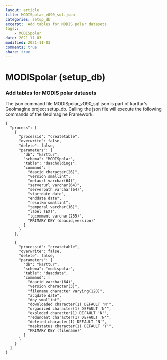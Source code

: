 ```yaml
---
layout: article
title: MODISpolar_v090_sql.json
categories: setup_db
excerpt:  Add tables for MODIS polar datasets
tags:: 
    - MODISpolar
date: 2021-11-03
modified: 2021-11-03
comments: true
share: true
---
```


# MODISpolar (setup_db)

###  Add tables for MODIS polar datasets

The json command file <span class='file'>MODISpolar_v090_sql.json</span> is part of karttur's GeoImagine project <span class='project'>setup_db</span>. Calling the json file will execute the following commands of the GeoImagine Framework.

```
{
  "process": [
    {
      "processid": "createtable",
      "overwrite": false,
      "delete": false,
      "parameters": {
        "db": "karttur",
        "schema": "MODISpolar",
        "table": "daacholdings",
        "command": [
          "daacid character(26)",
          "version smallint",
          "metaurl varchar(64)",
          "serverurl varchar(64)",
          "serverpath varchar(64)",
          "startdate date",
          "enddate date",
          "resolkm smallint",
          "temporal varchar(16)",
          "label TEXT",
          "tgcomment varchar(255)",
          "PRIMARY KEY (daacid,version)"
        ]
      }
    },

    {
      "processid": "createtable",
      "overwrite": false,
      "delete": false,
      "parameters": {
        "db": "karttur",
        "schema": "modispolar",
        "table": "daacdata",
        "command": [
          "daacid varchar(64)",
          "version character(3)",
          "filename character varying(128)",
          "acqdate date",
          "doy smallint",
          "downloaded character(1) DEFAULT 'N'",
          "organized character(1) DEFAULT 'N'",
          "exploded character(1) DEFAULT 'N'",
          "redundant character(1) DEFAULT 'N'",
          "deleted character(1) DEFAULT 'N'",
          "maskstatus character(1) DEFAULT 'Y'",
          "PRIMARY KEY (filename)"
        ]
      }
    }
  ]
}
```
